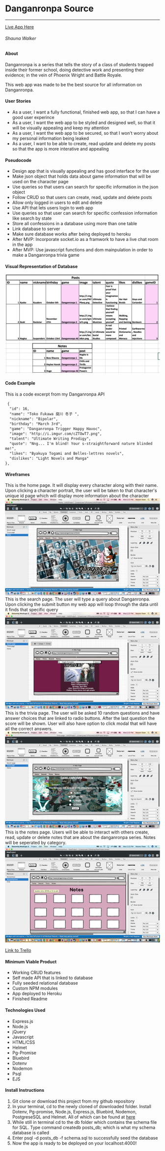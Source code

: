 # Danganronpa Source
-------
[Live App Here](https://bossshauna.herokuapp.com/) 

###### Shauna Walker


#### About

Danganronpa is a series that tells the story of a class of students trapped inside their former school, doing detective work and presenting their evidence; in the vein of Phoenix Wright and Battle Royale.

This web app was made to be the best source for all information on Danganronpa.  

#### User Stories

- As a user, I want a fully functional, finished web app, so that I can have a good user experince
- As a user, I want the web app to be styled and designed well, so that it will be visually appealing and keep my attention
- As a user, I want the web app to be secured, so that I won't worry about my personal information being leaked 
- As a user, I want to be able to create, read update and delete my posts so that the app is more interative and appealing

#### Pseudocode 

- Design app that is visually appealing and has good interface for the user
- Make json object that holds data about game information that will be used on the character page
- Use queries so that users can search for specific information in the json object
- Follow CRUD so that users can create, read, update and delete posts
- Allow only logged in users to edit and delete
- Use API that lets users login to web app
- Use queries so that user can search for specific confession information like search by state
- Store all confessions in a database using more than one table
- Link database to server
- Make sure database works after being deployed to heroku
- After MVP: Incorporate socket.io as a framwork to have a live chat room in the app
- After MVP: Use javascript functions and dom mainpulation in order to make a Danganronpa trivia game

#### Visual Representation of Database

![](public/images/ERG.png)

#### Code Example
This is a code excerpt from my Danganronpa API
``` 
 {
  "id": 16,
  "name": "Toko Fukawa 腐川 冬子 ",
  "nickname": "Bipolar",
  "birthday": "March 3rd",
  "game": "Danganronpa Trigger Happy Havoc",
  "image": "http://i.imgur.com/cZTOwT7.png",
  "talent": "Ultimate Writing Prodigy",
  "quote": "Nng... I'm blind! Your s-straightforward nature blinded me!",
  "likes": "Byakuya Togami and Belles-lettres novels",
  "dislikes": "Light Novels and Manga"
},
```

#### Wireframes

This is the home page. It will display every character along with their name. Upon clicking a character portrait, the user will be taken to that character's unique id page which will display more information about the character
![](public/images/wf1.png)
This is the search page. The user will type a query about Danganronpa. Upon clicking the submit button my web app will loop through the data until it finds that specific query 
![](public/images/wf2.png) 
This is the trivia page. The user will be asked 10 random questions and have answer choices that are linked to radio buttons. After the last question the score will be shown. User will also have option to click modal that will have all the correct answers.
![](public/images/wf3.png) 
This is the notes page. Users will be able to interact with others create, read, update or delete notes that are about the danganronpa series. Notes will be seperated by category.
![](public/images/wf4.png) 

[Link to Trello](https://trello.com/b/J0qGqmYl/project-2-danganronpa)

#### Minimum Viable Product
- Working CRUD features
- Self made API that is linked to database
- Fully seeded relational database
- Custom NPM modules
- App deployed to Heroku
- Finished Readme 

#### Technologies Used
- Express.js
- Node.js
- jQuery
- Javascript
- HTML/CSS
- Helmet
- Pg-Promise
- Bluebird
- Dotenv
- Nodemon
- Psql
- EJS

#### Install Instructions

1. Git clone or download this project from my github repository
2. In your terminal, cd to the newly cloned of downloaded folder. Install Dotenv, Pg-promise, Node.js, Express.js, Bluebird, Nodemon, PostgreseSQL and Helmet. All of which can be found at [here](https://www.npmjs.com/)
3. While still in terminal cd to the db folder which contains the schema file for SQL. Type command createdb posts_db; which is what my schema database is called
4. Enter psql -d posts_db -f schema.sql to successfully seed the database
5. Now the app is ready to be deployed on your localhost:4000!



